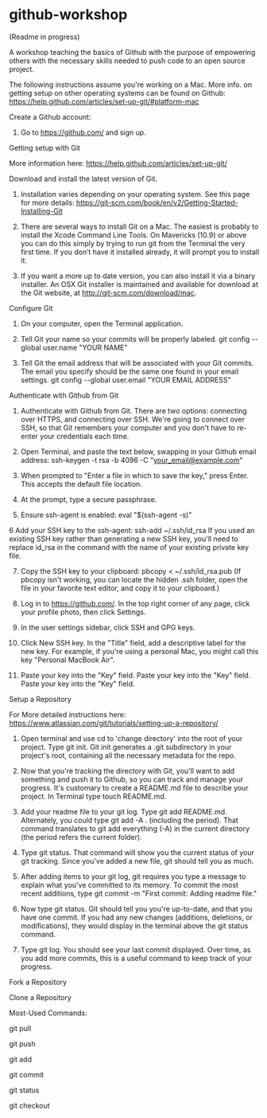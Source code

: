# github-workshop

(Readme in progress)

A workshop teaching the basics of Github with the purpose of empowering others with the necessary skills needed to push code to an open source project.

The following instructions assume you're working on a Mac. More info. on getting setup on other operating systems can be found on Github: https://help.github.com/articles/set-up-git/#platform-mac

Create a Github account:

1. Go to https://github.com/ and sign up.

Getting setup with Git

More information here: https://help.github.com/articles/set-up-git/

Download and install the latest version of Git.

1. Installation varies depending on your operating system. See this page for more details: https://git-scm.com/book/en/v2/Getting-Started-Installing-Git

2. There are several ways to install Git on a Mac. The easiest is probably to install the Xcode Command Line Tools. On Mavericks (10.9) or above you can do this simply by trying to run git from the Terminal the very first time. If you don’t have it installed already, it will prompt you to install it.

3. If you want a more up to date version, you can also install it via a binary installer. An OSX Git installer is maintained and available for download at the Git website, at http://git-scm.com/download/mac.

Configure Git

1. On your computer, open the Terminal application.

2. Tell Git your name so your commits will be properly labeled. git config --global user.name "YOUR NAME"

3. Tell Git the email address that will be associated with your Git commits. The email you specify should be the same one found in your email settings. git config --global user.email "YOUR EMAIL ADDRESS"

Authenticate with Github from Git

1. Authenticate with Github from Git. There are two options: connecting over HTTPS, and connecting over SSH. We're going to connect over SSH, so that Git remembers your computer and you don't have to re-enter your credentials each time.

2. Open Terminal, and paste the text below, swapping in your Github email address: ssh-keygen -t rsa -b 4096 -C "your_email@example.com"

3. When prompted to "Enter a file in which to save the key," press Enter. This accepts the default file location.

4. At the prompt, type a secure passphrase.

5. Ensure ssh-agent is enabled: eval "$(ssh-agent -s)"

6 Add your SSH key to the ssh-agent: ssh-add ~/.ssh/id_rsa If you used an existing SSH key rather than generating a new SSH key, you'll need to replace id_rsa in the command with the name of your existing private key file. 

7. Copy the SSH key to your clipboard: pbcopy < ~/.ssh/id_rsa.pub (If pbcopy isn't working, you can locate the hidden .ssh folder, open the file in your favorite text editor, and copy it to your clipboard.)

8. Log in to https://github.com/. In the top right corner of any page, click your profile photo, then click Settings.

9. In the user settings sidebar, click SSH and GPG keys.

10. Click New SSH key. In the "Title" field, add a descriptive label for the new key. For example, if you're using a personal Mac, you might call this key "Personal MacBook Air".

11. Paste your key into the "Key" field. Paste your key into the "Key" field. Paste your key into the "Key" field.

Setup a Repository

For More detailed instructions here: https://www.atlassian.com/git/tutorials/setting-up-a-repository/

1. Open terminal and use cd to 'change directory' into the root of your project. Type git init. Git init generates a .git subdirectory in your project's root, containing all the necessary metadata for the repo.

2. Now that you're tracking the directory with Git, you'll want to add something and push it to Github, so you can track and manage your progress. It's customary to create a README.md file to describe your project. In Terminal type touch README.md. 

3. Add your readme file to your git log. Type git add README.md. Alternately, you could type git add -A . (including the period). That command translates to git add everything (-A) in the current directory (the period refers the current folder).

4. Type git status. That command will show you the current status of your git tracking. Since you've added a new file, git should tell you as much.

4. After adding items to your git log, git requires you type a message to explain what you've committed to its memory. To commit the most recent additions, type git commit -m "First commit: Adding readme file."

5. Now type git status. Git should tell you you're up-to-date, and that you have one commit. If you had any new changes (additions, deletions, or modifications), they would display in the terminal above the git status command. 

6. Type git log. You should see your last commit displayed. Over time, as you add more commits, this is a useful command to keep track of your progress.

Fork a Repository

Clone a Repository

Most-Used Commands:

git pull

git push

git add

git commit

git status

git checkout

